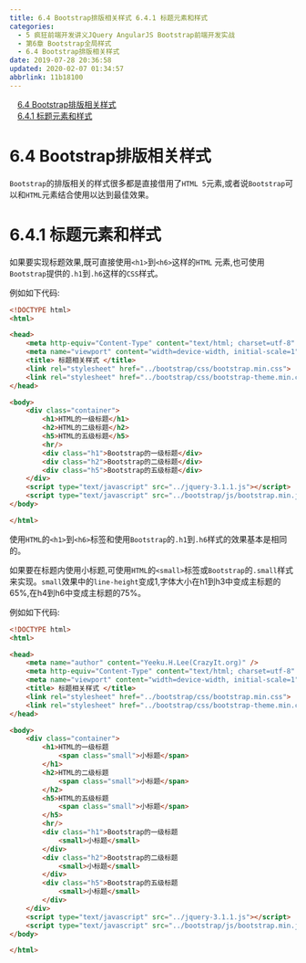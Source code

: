 ```yaml
---
title: 6.4 Bootstrap排版相关样式 6.4.1 标题元素和样式
categories: 
  - 5 疯狂前端开发讲义JQuery AngularJS Bootstrap前端开发实战
  - 第6章 Bootstrap全局样式
  - 6.4 Bootstrap排版相关样式
date: 2019-07-28 20:36:58
updated: 2020-02-07 01:34:57
abbrlink: 11b18100
---
```

<div id='my_toc'><a href="/JavaReadingNotes/11b18100/#6-4-Bootstrap排版相关样式" class="header_1">6.4 Bootstrap排版相关样式</a>&nbsp;<br><a href="/JavaReadingNotes/11b18100/#6-4-1-标题元素和样式" class="header_1">6.4.1 标题元素和样式</a>&nbsp;<br></div>
<style>.header_1{margin-left: 1em;}.header_2{margin-left: 2em;}.header_3{margin-left: 3em;}.header_4{margin-left: 4em;}.header_5{margin-left: 5em;}.header_6{margin-left: 6em;}</style>
<!--more-->
<script>if (navigator.platform.search('arm')==-1){document.getElementById('my_toc').style.display = 'none';}var e,p = document.getElementsByTagName('p');while (p.length>0) {e = p[0];e.parentElement.removeChild(e);}</script>

<!--end-->
<!--SSTStart-->
<!--SSTStart-->
# 6.4 Bootstrap排版相关样式 #
`Bootstrap`的排版相关的样式很多都是直接借用了`HTML 5`元素,或者说`Bootstrap`可以和`HTML`元素结合使用以达到最佳效果。
# 6.4.1 标题元素和样式 #
如果要实现标题效果,既可直接使用`<h1>`到`<h6>`这样的`HTML` 元素,也可使用`Bootstrap`提供的`.h1`到`.h6`这样的`CSS`样式。
<!--SSTStop-->

例如如下代码:
```html
<!DOCTYPE html>
<html>

<head>
    <meta http-equiv="Content-Type" content="text/html; charset=utf-8" />
    <meta name="viewport" content="width=device-width, initial-scale=1">
    <title> 标题相关样式 </title>
    <link rel="stylesheet" href="../bootstrap/css/bootstrap.min.css">
    <link rel="stylesheet" href="../bootstrap/css/bootstrap-theme.min.css">
</head>

<body>
    <div class="container">
        <h1>HTML的一级标题</h1>
        <h2>HTML的二级标题</h2>
        <h5>HTML的五级标题</h5>
        <hr/>
        <div class="h1">Bootstrap的一级标题</div>
        <div class="h2">Bootstrap的二级标题</div>
        <div class="h5">Bootstrap的五级标题</div>
    </div>
    <script type="text/javascript" src="../jquery-3.1.1.js"></script>
    <script type="text/javascript" src="../bootstrap/js/bootstrap.min.js"></script>
</body>

</html>
```
<!--SSTStart-->
使用`HTML`的`<h1>`到`<h6>`标签和使用`Bootstrap`的`.h1`到`.h6`样式的效果基本是相同的。

如果要在标题内使用小标题,可使用`HTML`的`<small>`标签或`Bootstrap`的`.small`样式来实现。`small`效果中的`line-height`变成1,字体大小在h1到h3中变成主标题的65%,在h4到h6中变成主标题的75%。
<!--SSTStop-->

例如如下代码:
```html
<!DOCTYPE html>
<html>

<head>
    <meta name="author" content="Yeeku.H.Lee(CrazyIt.org)" />
    <meta http-equiv="Content-Type" content="text/html; charset=utf-8" />
    <meta name="viewport" content="width=device-width, initial-scale=1">
    <title> 标题相关样式 </title>
    <link rel="stylesheet" href="../bootstrap/css/bootstrap.min.css">
    <link rel="stylesheet" href="../bootstrap/css/bootstrap-theme.min.css">
</head>

<body>
    <div class="container">
        <h1>HTML的一级标题
            <span class="small">小标题</span>
        </h1>
        <h2>HTML的二级标题
            <span class="small">小标题</span>
        </h2>
        <h5>HTML的五级标题
            <span class="small">小标题</span>
        </h5>
        <hr/>
        <div class="h1">Bootstrap的一级标题
            <small>小标题</small>
        </div>
        <div class="h2">Bootstrap的二级标题
            <small>小标题</small>
        </div>
        <div class="h5">Bootstrap的五级标题
            <small>小标题</small>
        </div>
    </div>
    <script type="text/javascript" src="../jquery-3.1.1.js"></script>
    <script type="text/javascript" src="../bootstrap/js/bootstrap.min.js"></script>
</body>

</html>
```


